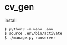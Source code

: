 # cv_gen

install 
```
$ python3 -m venv .env
$ source .env/bin/activate
$ ./manage.py runserver
```
